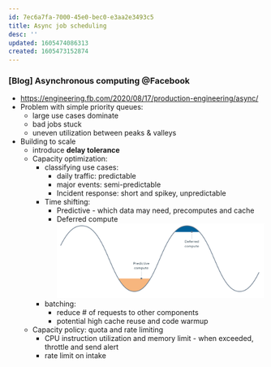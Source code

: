 ```yaml
---
id: 7ec6a7fa-7000-45e0-bec0-e3aa2e3493c5
title: Async job scheduling
desc: ''
updated: 1605474086313
created: 1605473152874
---
```


### [Blog] Asynchronous computing @Facebook
- https://engineering.fb.com/2020/08/17/production-engineering/async/
- Problem with simple priority queues: 
    - large use cases dominate
    - bad jobs stuck 
    - uneven utilization between peaks & valleys 
- Building to scale
    - introduce **delay tolerance**
    - Capacity optimization: 
        - classifying use cases:
            - daily traffic: predictable
            - major events: semi-predictable
            - Incident response: short and spikey, unpredictable
        - Time shifting: 
            - Predictive - which data may need, precomputes and cache
            - Deferred compute
            ![](/assets/images/2020-11-15-15-53-52.png)
        - batching: 
            - reduce # of requests to other components 
            - potential high cache reuse and code warmup
    -  Capacity policy: quota and rate limiting
        - CPU instruction utilization and memory limit - when exceeded, throttle and send alert
        - rate limit on intake
    